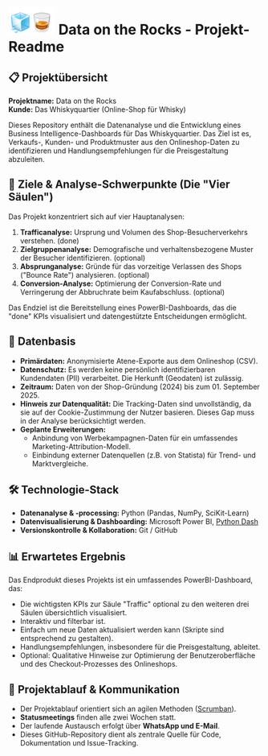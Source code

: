 # <img src="Dashboards/python/assets/whisk_rox.png"> Data on the Rocks - Projekt-Readme

## 📋 Projektübersicht

**Projektname:** Data on the Rocks  
**Kunde:** Das Whiskyquartier (Online-Shop für Whisky)  

Dieses Repository enthält die Datenanalyse und die Entwicklung eines Business Intelligence-Dashboards für Das Whiskyquartier. Das Ziel ist es, Verkaufs-, Kunden- und Produktmuster aus den Onlineshop-Daten zu identifizieren und Handlungsempfehlungen für die Preisgestaltung abzuleiten.

## 🎯 Ziele & Analyse-Schwerpunkte (Die "Vier Säulen")

Das Projekt konzentriert sich auf vier Hauptanalysen:

1.  **Trafficanalyse:** Ursprung und Volumen des Shop-Besucherverkehrs verstehen. (done)
2.  **Zielgruppenanalyse:** Demografische und verhaltensbezogene Muster der Besucher identifizieren. (optional)
3.  **Absprunganalyse:** Gründe für das vorzeitige Verlassen des Shops ("Bounce Rate") analysieren. (optional)
4.  **Conversion-Analyse:** Optimierung der Conversion-Rate und Verringerung der Abbruchrate beim Kaufabschluss. (optional)

Das Endziel ist die Bereitstellung eines PowerBI-Dashboards, das die "done" KPIs visualisiert und datengestützte Entscheidungen ermöglicht.

## 📁 Datenbasis

*   **Primärdaten:** Anonymisierte Atene-Exporte aus dem Onlineshop (CSV).
*   **Datenschutz:** Es werden keine persönlich identifizierbaren Kundendaten (PII) verarbeitet. Die Herkunft (Geodaten) ist zulässig.
*   **Zeitraum:** Daten von der Shop-Gründung (2024) bis zum 01. September 2025.
*   **Hinweis zur Datenqualität:** Die Tracking-Daten sind unvollständig, da sie auf der Cookie-Zustimmung der Nutzer basieren. Dieses Gap muss in der Analyse berücksichtigt werden.
*   **Geplante Erweiterungen:**
    *   Anbindung von Werbekampagnen-Daten für ein umfassendes Marketing-Attribution-Modell.
    *   Einbindung externer Datenquellen (z.B. von Statista) für Trend- und Marktvergleiche.

## 🛠 Technologie-Stack

*   **Datenanalyse & -processing:** Python (Pandas, NumPy, SciKit-Learn)
*   **Datenvisualisierung & Dashboarding:** Microsoft Power BI, [Python Dash](https://dash.plotly.com/)
*   **Versionskontrolle & Kollaboration:** Git / GitHub

## 📊 Erwartetes Ergebnis

Das Endprodukt dieses Projekts ist ein umfassendes PowerBI-Dashboard, das:
*   Die wichtigsten KPIs zur Säule "Traffic" optional zu den weiteren drei Säulen übersichtlich visualisiert.
*   Interaktiv und filterbar ist.
*   Einfach um neue Daten aktualisiert werden kann (Skripte sind entsprechend zu gestalten).
*   Handlungsempfehlungen, insbesondere für die Preisgestaltung, ableitet.
*   Optional: Qualitative Hinweise zur Optimierung der Benutzeroberfläche und des Checkout-Prozesses des Onlineshops.

## 🔄 Projektablauf & Kommunikation

*   Der Projektablauf orientiert sich an agilen Methoden ([Scrumban](Documentation/Projekt_Orga_Scrum.md)).
*   **Statusmeetings** finden alle zwei Wochen statt.
*   Der laufende Austausch erfolgt über **WhatsApp und E-Mail**.
*   Dieses GitHub-Repository dient als zentrale Quelle für Code, Dokumentation und Issue-Tracking.
